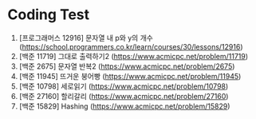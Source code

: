 # Coding Test
1. [프로그래머스 12916] 문자열 내 p와 y의 개수 (https://school.programmers.co.kr/learn/courses/30/lessons/12916)
2. [백준 11719] 그대로 출력하기2 (https://www.acmicpc.net/problem/11719)
3. [백준 2675] 문자열 반복2 (https://www.acmicpc.net/problem/2675)
4. [백준 11945] 뜨거운 붕어빵 (https://www.acmicpc.net/problem/11945)
5. [백준 10798] 세로읽기 (https://www.acmicpc.net/problem/10798)
6. [백준 27160] 할리갈리 (https://www.acmicpc.net/problem/27160)
7. [백준 15829] Hashing (https://www.acmicpc.net/problem/15829)
